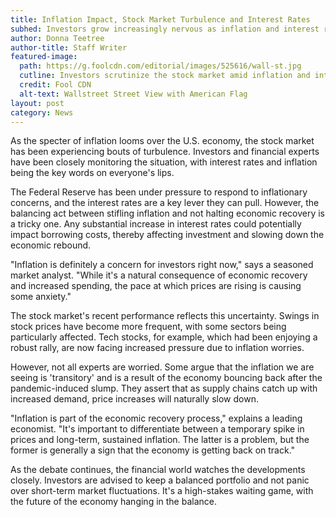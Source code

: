 ```yaml
---
title: Inflation Impact, Stock Market Turbulence and Interest Rates
subhed: Investors grow increasingly nervous as inflation and interest rates continue their upward trend
author: Donna Teetree
author-title: Staff Writer
featured-image: 
  path: https://g.foolcdn.com/editorial/images/525616/wall-st.jpg
  cutline: Investors scrutinize the stock market amid inflation and interest rate concerns.
  credit: Fool CDN
  alt-text: Wallstreet Street View with American Flag
layout: post
category: News
---
```


As the specter of inflation looms over the U.S. economy, the stock market has been experiencing bouts of turbulence. Investors and financial experts have been closely monitoring the situation, with interest rates and inflation being the key words on everyone's lips.

The Federal Reserve has been under pressure to respond to inflationary concerns, and the interest rates are a key lever they can pull. However, the balancing act between stifling inflation and not halting economic recovery is a tricky one. Any substantial increase in interest rates could potentially impact borrowing costs, thereby affecting investment and slowing down the economic rebound.

"Inflation is definitely a concern for investors right now," says a seasoned market analyst. "While it's a natural consequence of economic recovery and increased spending, the pace at which prices are rising is causing some anxiety."

The stock market's recent performance reflects this uncertainty. Swings in stock prices have become more frequent, with some sectors being particularly affected. Tech stocks, for example, which had been enjoying a robust rally, are now facing increased pressure due to inflation worries.

However, not all experts are worried. Some argue that the inflation we are seeing is 'transitory' and is a result of the economy bouncing back after the pandemic-induced slump. They assert that as supply chains catch up with increased demand, price increases will naturally slow down.

"Inflation is part of the economic recovery process," explains a leading economist. "It's important to differentiate between a temporary spike in prices and long-term, sustained inflation. The latter is a problem, but the former is generally a sign that the economy is getting back on track."

As the debate continues, the financial world watches the developments closely. Investors are advised to keep a balanced portfolio and not panic over short-term market fluctuations. It's a high-stakes waiting game, with the future of the economy hanging in the balance.